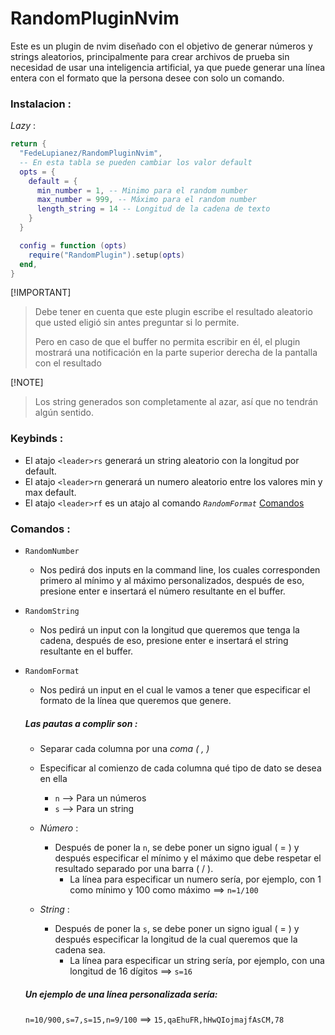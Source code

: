 # RandomPluginNvim
  Este es un plugin de nvim diseñado con el objetivo de generar números y strings aleatorios, principalmente para crear archivos de prueba sin necesidad de usar una inteligencia artificial, ya que puede generar una línea entera con el formato que la persona desee con solo un comando.

### Instalacion :
_Lazy_ :
```lua
return {
  "FedeLupianez/RandomPluginNvim",
  -- En esta tabla se pueden cambiar los valor default
  opts = {
    default = {
      min_number = 1, -- Minimo para el random number
      max_number = 999, -- Máximo para el random number
      length_string = 14 -- Longitud de la cadena de texto
    }
  }

  config = function (opts)
    require("RandomPlugin").setup(opts)
  end,
}
```

[!IMPORTANT]
> Debe tener en cuenta que este plugin escribe el resultado aleatorio que usted eligió sin antes preguntar si lo permite.
>
> Pero en caso de que el buffer no permita escribir en él, el plugin mostrará una notificación en la parte superior 
> derecha de la pantalla con el resultado

  [!NOTE]
> Los string generados son completamente al azar, así que no tendrán algún sentido.

### Keybinds :
  - El atajo `<leader>rs` generará un string aleatorio con la longitud por default.
  - El atajo `<leader>rn` generará un numero aleatorio entre los valores min y max default.
  - El atajo `<leader>rf` es un atajo al comando _`RandomFormat`_  [Comandos](#Comandos)

### Comandos :
  - `RandomNumber`
    - Nos pedirá dos inputs en la command line, los cuales corresponden primero al mínimo y al máximo personalizados, 
      después de eso, presione enter e insertará el número resultante en el buffer.

  - `RandomString`
    - Nos pedirá un input con la longitud que queremos que tenga la cadena, después de eso, 
      presione enter e insertará el string resultante en el buffer.
  
  - `RandomFormat`
    - Nos pedirá un input en el cual le vamos a tener que especificar el formato de la línea que queremos que genere.
    ##### Las pautas a complir son : 
      - Separar cada columna por una *coma ( , )*
      - Especificar al comienzo de cada columna qué tipo de dato se desea en ella
        - `n` --> Para un números
        - `s` --> Para un string

      - _Número_ :
        - Después de poner la `n`, se debe poner un signo igual ( = ) y después 
          especificar el mínimo y el máximo que debe respetar el resultado separado por una barra ( / ).
          - La línea para especificar un numero sería, por ejemplo, con 1 como mínimo y 100 como máximo ==> `n=1/100`
      
      - _String_ :
        - Después de poner la `s`, se debe poner un signo igual ( = ) y después especificar la longitud de la cual queremos que la cadena sea.
          - La línea para especificar un string sería, por ejemplo, con una longitud de 16 dígitos ==> `s=16`

    ##### Un ejemplo de una línea personalizada sería:
      `n=10/900,s=7,s=15,n=9/100` ==> `15,qaEhuFR,hHwQIojmajfAsCM,78`
